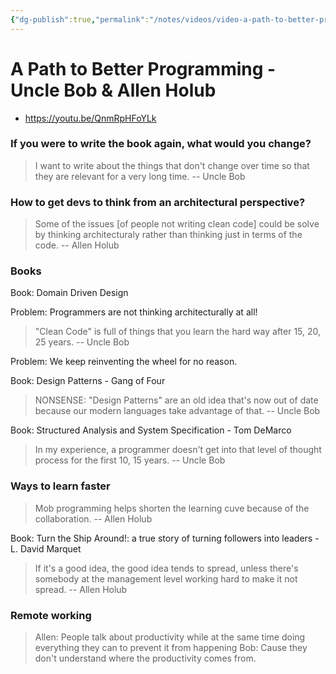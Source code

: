 ```yaml
---
{"dg-publish":true,"permalink":"/notes/videos/video-a-path-to-better-programming-uncle-bob-and-allen-holub/"}
---
```


# A Path to Better Programming - Uncle Bob & Allen Holub

- <https://youtu.be/QnmRpHFoYLk>

### If you were to write the book again, what would you change?

> I want to write about the things that don't change over time so that they are relevant for a very long time.
> -- Uncle Bob


### How to get devs to think from an architectural perspective?

> Some of the issues [of people not writing clean code] could be solve by thinking architecturaly rather than thinking just in terms of the code.
> -- Allen Holub


### Books

Book: Domain Driven Design

Problem: Programmers are not thinking architecturally at all!

> "Clean Code" is full of things that you learn the hard way after 15, 20, 25 years.
> -- Uncle Bob

Problem: We keep reinventing the wheel for no reason.

Book: Design Patterns - Gang of Four

> NONSENSE: "Design Patterns" are an old idea that's now out of date because our modern languages take advantage of that.
> -- Uncle Bob

Book: Structured Analysis and System Specification - Tom DeMarco

> In my experience, a programmer doesn't get into that level of thought process for the first 10, 15 years.
> -- Uncle Bob

### Ways to learn faster

> Mob programming helps shorten the learning cuve because of the collaboration.
> -- Allen Holub

Book: Turn the Ship Around!: a true story of turning followers into leaders - L. David Marquet 

> If it's a good idea, the good idea tends to spread, unless there's somebody at the management level working hard to make it not spread.
> -- Allen Holub




### Remote working

> Allen: People talk about productivity while at the same time doing everything they can to prevent it from happening
> Bob: Cause they don't understand where the productivity comes from.
